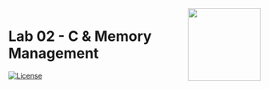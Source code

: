 <img src="https://raw.githubusercontent.com/cc3-an-ug/logo/main/logo.png" width="145px" align="right" />

# Lab 02 - C & Memory Management

[![License](https://img.shields.io/github/license/cc3-an-ug/lab02-c-mm)](https://github.com/cc3-an-ug/lab02-c-mm/blob/main/LICENSE)
